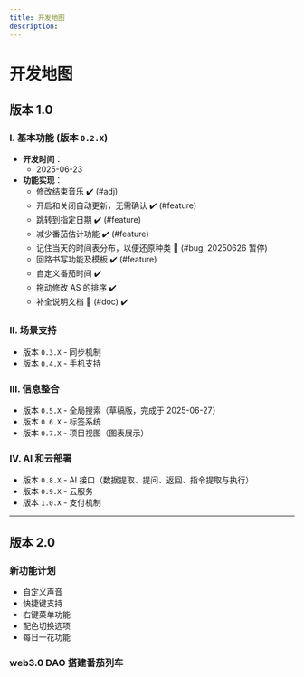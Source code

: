 ```yaml
---
title: 开发地图
description:
---
```


# 开发地图

## 版本 1.0

### I. 基本功能 (版本 `0.2.X`)

- **开发时间**：
  - 2025-06-23
- **功能实现**：
  - 修改结束音乐 ✔️ (#adj)
  - 开启和关闭自动更新，无需确认 ✔️ (#feature)
  - 跳转到指定日期 ✔️ (#feature)
  - 减少番茄估计功能 ✔️ (#feature)
  - 记住当天的时间表分布，以便还原种类 🔧 (#bug, 20250626 暂停)
  - 回路书写功能及模板 ✔️ (#feature)
  - 自定义番茄时间 ✔️
  - 拖动修改 AS 的排序 ✔️
  - 补全说明文档 📝 (#doc) ✔️

### II. 场景支持

- 版本 `0.3.X` - 同步机制
- 版本 `0.4.X` - 手机支持

### III. 信息整合

- 版本 `0.5.X` - 全局搜索（草稿版，完成于 2025-06-27）
- 版本 `0.6.X` - 标签系统
- 版本 `0.7.X` - 项目视图（图表展示）

### IV. AI 和云部署

- 版本 `0.8.X` - AI 接口（数据提取、提问、返回、指令提取与执行）
- 版本 `0.9.X` - 云服务
- 版本 `1.0.X` - 支付机制

---

## 版本 2.0

### 新功能计划

- 自定义声音
- 快捷键支持
- 右键菜单功能
- 配色切换选项
- 每日一花功能

### web3.0 DAO 搭建番茄列车

